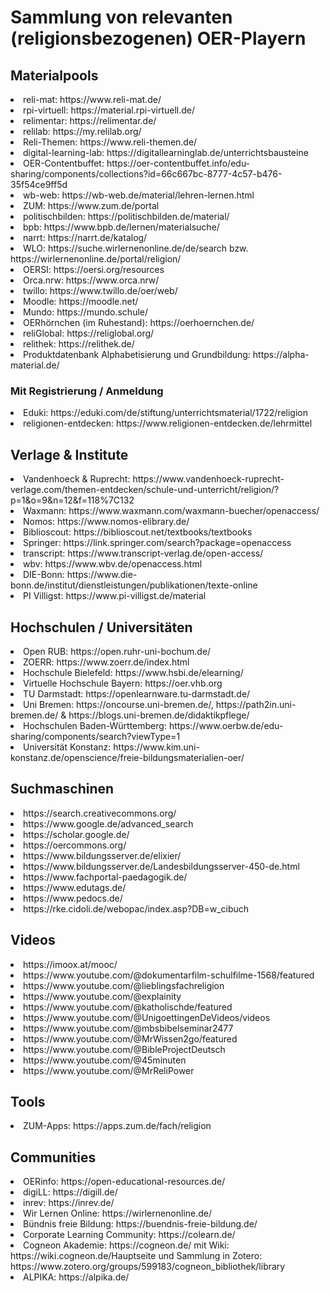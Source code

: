 # Sammlung von relevanten (religionsbezogenen) OER-Playern

## Materialpools

<li>reli-mat: https://www.reli-mat.de/</li>
<li>rpi-virtuell: https://material.rpi-virtuell.de/</li>
<li>relimentar: https://relimentar.de/</li>
<li>relilab: https://my.relilab.org/</li>
<li>Reli-Themen: https://www.reli-themen.de/</li>
<li>digital-learning-lab: https://digitallearninglab.de/unterrichtsbausteine</li>
<li>OER-Contentbuffet: https://oer-contentbuffet.info/edu-sharing/components/collections?id=66c667bc-8777-4c57-b476-35f54ce9ff5d</li>
<li>wb-web: https://wb-web.de/material/lehren-lernen.html</li>
<li>ZUM: https://www.zum.de/portal</li>
<li>politischbilden: https://politischbilden.de/material/</li>
<li>bpb: https://www.bpb.de/lernen/materialsuche/</li>
<li>narrt: https://narrt.de/katalog/</li>
<li>WLO: https://suche.wirlernenonline.de/de/search bzw. https://wirlernenonline.de/portal/religion/</li> 
<li>OERSI: https://oersi.org/resources</li> 
<li>Orca.nrw: https://www.orca.nrw/</li> 
<li>twillo: https://www.twillo.de/oer/web/</li> 
<li>Moodle: https://moodle.net/</li> 
<li>Mundo: https://mundo.schule/</li> 
<li>OERhörnchen (im Ruhestand): https://oerhoernchen.de/</li>
<li>reliGlobal: https://religlobal.org/</li>
<li>relithek: https://relithek.de/</li>
<li>Produktdatenbank Alphabetisierung und Grundbildung: https://alpha-material.de/</li>



### Mit Registrierung / Anmeldung

<li>Eduki: https://eduki.com/de/stiftung/unterrichtsmaterial/1722/religion</li>
<li>religionen-entdecken: https://www.religionen-entdecken.de/lehrmittel</li>

## Verlage & Institute

<li>Vandenhoeck & Ruprecht: https://www.vandenhoeck-ruprecht-verlage.com/themen-entdecken/schule-und-unterricht/religion/?p=1&o=9&n=12&f=118%7C132</li>
<li>Waxmann: https://www.waxmann.com/waxmann-buecher/openaccess/</li>
<li>Nomos: https://www.nomos-elibrary.de/</li>
<li>Biblioscout: https://biblioscout.net/textbooks/textbooks</li>
<li>Springer: https://link.springer.com/search?package=openaccess</li>
<li>transcript: https://www.transcript-verlag.de/open-access/</li>
<li>wbv: https://www.wbv.de/openaccess.html</li>
<li>DIE-Bonn: https://www.die-bonn.de/institut/dienstleistungen/publikationen/texte-online</li>
<li>PI Villigst: https://www.pi-villigst.de/material</li>

## Hochschulen / Universitäten
<li>Open RUB: https://open.ruhr-uni-bochum.de/</li>
<li>ZOERR: https://www.zoerr.de/index.html</li>
<li>Hochschule Bielefeld: https://www.hsbi.de/elearning/</li>
<li>Virtuelle Hochschule Bayern: https://oer.vhb.org</li>
<li>TU Darmstadt: https://openlearnware.tu-darmstadt.de/</li>
<li>Uni Bremen: https://oncourse.uni-bremen.de/, https://path2in.uni-bremen.de/ & https://blogs.uni-bremen.de/didaktikpflege/</li>
<li>Hochschulen Baden-Württemberg: https://www.oerbw.de/edu-sharing/components/search?viewType=1</li>
<li> Universität Konstanz: https://www.kim.uni-konstanz.de/openscience/freie-bildungsmaterialien-oer/</li>


## Suchmaschinen
<li>https://search.creativecommons.org/</li>
<li>https://www.google.de/advanced_search</li>
<li>https://scholar.google.de/</li>
<li>https://oercommons.org/</li>
<li>https://www.bildungsserver.de/elixier/</li>
<li>https://www.bildungsserver.de/Landesbildungsserver-450-de.html</li>
<li>https://www.fachportal-paedagogik.de/</li>
<li>https://www.edutags.de/</li>
<li>https://www.pedocs.de/</li>
<li>https://rke.cidoli.de/webopac/index.asp?DB=w_cibuch</li>

## Videos

<li>https://imoox.at/mooc/</li>
<li>https://www.youtube.com/@dokumentarfilm-schulfilme-1568/featured</li>
<li>https://www.youtube.com/@lieblingsfachreligion</li>
<li>https://www.youtube.com/@explainity</li>
<li>https://www.youtube.com/@katholischde/featured</li>
<li>https://www.youtube.com/@UnigoettingenDeVideos/videos</li>
<li>https://www.youtube.com/@mbsbibelseminar2477</li>
<li>https://www.youtube.com/@MrWissen2go/featured</li>
<li>https://www.youtube.com/@BibleProjectDeutsch</li>
<li>https://www.youtube.com/@45minuten</li>
<li>https://www.youtube.com/@MrReliPower</li>

## Tools

<li>ZUM-Apps: https://apps.zum.de/fach/religion</li>

## Communities

<li>OERinfo: https://open-educational-resources.de/</li>
<li>digiLL: https://digill.de/</li>
<li>inrev: https://inrev.de/</li>
<li>Wir Lernen Online: https://wirlernenonline.de/</li>
<li>Bündnis freie Bildung: https://buendnis-freie-bildung.de/</li>
<li>Corporate Learning Community: https://colearn.de/</li>
<li>Cogneon Akademie: https://cogneon.de/ mit Wiki: https://wiki.cogneon.de/Hauptseite und Sammlung in Zotero: https://www.zotero.org/groups/599183/cogneon_bibliothek/library</li>
<li>ALPIKA: https://alpika.de/</li>
